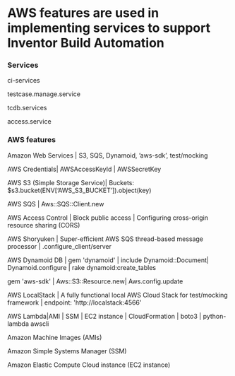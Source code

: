 # AWS features are used in implementing services to support Inventor Build Automation

### Services

ci-services

testcase.manage.service

tcdb.services

access.service

### AWS features

Amazon Web Services | S3, SQS, Dynamoid, ’aws-sdk’, test/mocking

AWS Credentials| AWSAccessKeyId | AWSSecretKey

AWS S3 (Simple Storage Service)| Buckets: $s3.bucket(ENV[‘AWS_S3_BUCKET’]).object(key)

AWS SQS | Aws::SQS::Client.new

AWS Access Control | Block public access | Configuring cross-origin resource sharing (CORS)

AWS Shoryuken | Super-efficient AWS SQS thread-based message processor | .configure_client/server

AWS Dynamoid DB | gem 'dynamoid' | include Dynamoid::Document| Dynamoid.configure | rake dynamoid:create_tables

gem 'aws-sdk' | Aws::S3::Resource.new| Aws.config.update

AWS LocalStack | A fully functional local AWS Cloud Stack for test/mocking framework | endpoint: 'http://localstack:4566'

AWS Lambda|AMI | SSM | EC2 instance | CloudFormation | boto3 | python-lambda awscli

Amazon Machine Images (AMIs)

Amazon Simple Systems Manager (SSM)

Amazon Elastic Compute Cloud instance (EC2 instance)
